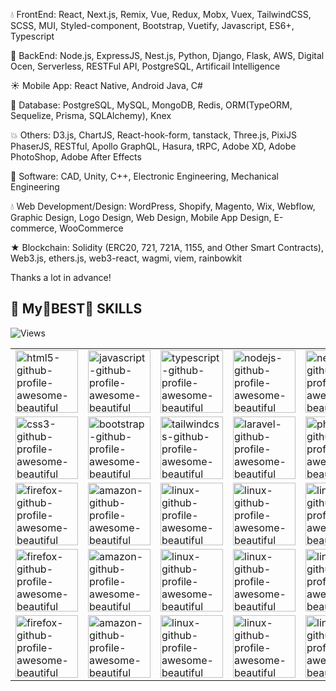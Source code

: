 
💧 FrontEnd: React, Next.js, Remix, Vue, Redux, Mobx,  Vuex, TailwindCSS, SCSS, MUI, Styled-component, Bootstrap,  Vuetify, Javascript, ES6+, Typescript

🔸 BackEnd: Node.js, ExpressJS, Nest.js, Python, Django, Flask, AWS, Digital Ocen, Serverless, RESTFul API, PostgreSQL, Artificail Intelligence

☀️ Mobile App: React Native, Android Java, C#

🚀 Database: PostgreSQL, MySQL, MongoDB, Redis, ORM(TypeORM, Sequelize, Prisma, SQLAlchemy), Knex

💥 Others: D3.js, ChartJS, React-hook-form, tanstack, Three.js, PixiJS PhaserJS, RESTful, Apollo GraphQL, Hasura, tRPC, Adobe XD, Adobe PhotoShop, Adobe After Effects

🚀 Software: CAD, Unity, C++, Electronic Engineering, Mechanical Engineering

💧 Web Development/Design: WordPress, Shopify, Magento, Wix, Webflow, Graphic Design, Logo Design, Web Design, Mobile App Design, E-commerce, WooCommerce

★ Blockchain: Solidity (ERC20, 721, 721A, 1155, and Other Smart Contracts), Web3.js, ethers.js, web3-react, wagmi, viem, rainbowkit

Thanks a lot in advance! 


## 💫 My🌟BEST🌟 SKILLS
![Views](https://komarev.com/ghpvc/?username=winnerdev2012&label=views&color=blue&style=flat)
<p align="center">
    <table>
        <tr>
            <td><img src="https://img.icons8.com/color/344/html-5.png" alt="html5-github-profile-awesome-beautiful" width="100"/></td>
            <td><img src="https://www.vectorlogo.zone/logos/javascript/javascript-icon.svg" alt="javascript-github-profile-awesome-beautiful" width="100"/></td>
            <td><img src="https://www.vectorlogo.zone/logos/typescriptlang/typescriptlang-icon.svg" alt="typescript-github-profile-awesome-beautiful" width="100"/></td>
            <td><img src="https://www.vectorlogo.zone/logos/nodejs/nodejs-icon.svg" alt="nodejs-github-profile-awesome-beautiful" width="100"/></td>
            <td><img src="https://www.vectorlogo.zone/logos/nestjs/nestjs-icon.svg" alt="nestjs-github-profile-awesome-beautiful" width="100"/></td>
            <td><img src="https://www.vectorlogo.zone/logos/expressjs/expressjs-icon.svg" alt="expressjs-github-profile-awesome-beautiful" width="100"/></td>
            <td><img src="https://www.vectorlogo.zone/logos/reactjs/reactjs-icon.svg" alt="reactjs-github-profile-awesome-beautiful" width="100"/></td>
            <td><img src="https://mdbcdn.b-cdn.net/wp-content/themes/mdbootstrap4/content/en/_mdb5/_assets/img/icons/angular.png" alt="angular-github-profile-awesome-beautiful" width="100" style="visibility: visible;"></td>
            <td><img src="https://mdbcdn.b-cdn.net/wp-content/themes/mdbootstrap4/content/en/_mdb5/_assets/img/icons/vue.png" alt="vue-github-profile-awesome-beautiful" width="100" style="visibility: visible;"></td>
            <td><img src="https://www.vectorlogo.zone/logos/nuxtjs/nuxtjs-icon.svg" alt="nuxtjs-github-profile-awesome-beautiful" width="100" style="visibility: visible;"></td>
            <td><img src="https://www.theconsolelogs.com/react/redux.svg" alt="redux-github-profile-awesome-beautiful" width="100"/></td>
            <td><img src="https://www.vectorlogo.zone/logos/graphql/graphql-icon.svg" alt="graphql-github-profile-awesome-beautiful" width="100"/></td>
            <td><img src="https://www.vectorlogo.zone/logos/apollographql/apollographql-icon.svg" alt="apollographql-github-profile-awesome-beautiful" width="100"/></td>
            <td><img src="https://www.vectorlogo.zone/logos/python/python-icon.svg" alt="python-github-profile-awesome-beautiful" width="100"/></td>
        </tr>
        <tr>
            <td><img src="https://img.icons8.com/color/344/css3.png" alt="css3-github-profile-awesome-beautiful" width="100"/></td>
            <td><img src="https://mdbcdn.b-cdn.net/wp-content/themes/mdbootstrap4/content/en/_mdb5/_assets/img/icons/bootstrap.png" alt="bootstrap-github-profile-awesome-beautiful" width="100" style="visibility: visible;"/></td>
            <td><img src="https://www.vectorlogo.zone/logos/tailwindcss/tailwindcss-icon.svg" alt="tailwindcss-github-profile-awesome-beautiful" width="100"/></td>
            <td><img src="https://www.vectorlogo.zone/logos/laravel/laravel-icon.svg" alt="laravel-github-profile-awesome-beautiful" width="100" style="visibility: visible;"/></td>
            <td><img src="https://www.vectorlogo.zone/logos/php/php-icon.svg" alt="php-github-profile-awesome-beautiful" width="100" style="visibility: visible;"/></td>
            <td><img src="https://www.vectorlogo.zone/logos/mochajs/mochajs-icon.svg" alt="aws-github-profile-awesome-beautiful" width="100"/></td>
            <td><img src="https://www.vectorlogo.zone/logos/docker/docker-icon.svg" alt="docker-github-profile-awesome-beautiful" width="100"/></td>
            <td><img src="https://www.vectorlogo.zone/logos/git-scm/git-scm-icon.svg" alt="eslint-github-profile-awesome-beautiful" width="100"/></td>
            <td><img src="https://www.vectorlogo.zone/logos/mongodb/mongodb-icon.svg" alt="mongodb-github-profile-awesome-beautiful" width="100" style="visibility: visible;"/></td>
            <td><img src="https://www.vectorlogo.zone/logos/postgresql/postgresql-icon.svg" alt="postgresql-github-profile-awesome-beautiful" width="100" style="visibility: visible;"/></td>
            <td><img src="https://www.vectorlogo.zone/logos/mysql/mysql-icon.svg" alt="mysql-github-profile-awesome-beautiful" width="100" style="visibility: visible;"/></td>
            <td><img src="https://www.vectorlogo.zone/logos/amazon/amazon-tile.svg" alt="amazon-github-profile-awesome-beautiful" width="100" style="visibility: visible;"/></td>
            <td><img src="https://www.vectorlogo.zone/logos/visualstudio_code/visualstudio_code-icon.svg" alt="visualstudio_code-github-profile-awesome-beautiful" width="100" style="visibility: visible;"/></td>
            <td><img src="https://www.vectorlogo.zone/logos/google/google-icon.svg" alt="google-github-profile-awesome-beautiful" width="100" style="visibility: visible;"/></td>
        </tr>
        <tr>
            <td><img src="https://www.vectorlogo.zone/logos/firefox/firefox-icon.svg" alt="firefox-github-profile-awesome-beautiful" width="100" style="visibility: visible;"/></td>
            <td><img src="https://www.vectorlogo.zone/logos/firebase/firebase-icon.svg" alt="amazon-github-profile-awesome-beautiful" width="100" style="visibility: visible;"/></td>
            <td><img src="https://www.vectorlogo.zone/logos/linux/linux-icon.svg" alt="linux-github-profile-awesome-beautiful" width="100"/></td>
            <td><img src="https://www.vectorlogo.zone/logos/jquery/jquery-icon.svg" alt="linux-github-profile-awesome-beautiful" width="100"/></td>
            <td><img src="https://www.vectorlogo.zone/logos/sass-lang/sass-lang-icon.svg" alt="linux-github-profile-awesome-beautiful" width="100"/></td>
            <td><img src="https://www.vectorlogo.zone/logos/bitcoin/bitcoin-icon.svg" alt="linux-github-profile-awesome-beautiful" width="100"/></td>
            <td><img src="https://www.vectorlogo.zone/logos/android/android-icon.svg" alt="linux-github-profile-awesome-beautiful" width="100"/></td>
            <td><img src="https://www.vectorlogo.zone/logos/deepl/deepl-icon.svg" alt="linux-github-profile-awesome-beautiful" width="100"/></td>
            <td><img src="https://www.vectorlogo.zone/logos/discord/discord-icon.svg" alt="linux-github-profile-awesome-beautiful" width="100"/></td>
            <td><img src="https://www.vectorlogo.zone/logos/drupal/drupal-icon.svg" alt="linux-github-profile-awesome-beautiful" width="100"/></td>
            <td><img src="https://www.vectorlogo.zone/logos/ethereum/ethereum-icon.svg" alt="linux-github-profile-awesome-beautiful" width="100"/></td>
            <td><img src="https://www.vectorlogo.zone/logos/eslint/eslint-icon.svg" alt="linux-github-profile-awesome-beautiful" width="100"/></td>
            <td><img src="https://www.vectorlogo.zone/logos/messenger/messenger-icon.svg" alt="linux-github-profile-awesome-beautiful" width="100"/></td>
            <td><img src="https://www.vectorlogo.zone/logos/figma/figma-icon.svg" alt="linux-github-profile-awesome-beautiful" width="100"/></td>
        </tr>
        <tr>
            <td><img src="https://www.vectorlogo.zone/logos/flutterio/flutterio-icon.svg" alt="firefox-github-profile-awesome-beautiful" width="100" style="visibility: visible;"/></td>
            <td><img src="https://www.vectorlogo.zone/logos/pocoo_flask/pocoo_flask-icon.svg" alt="amazon-github-profile-awesome-beautiful" width="100" style="visibility: visible;"/></td>
            <td><img src="https://www.vectorlogo.zone/logos/typescriptlang/typescriptlang-icon.svg" alt="linux-github-profile-awesome-beautiful" width="100"/></td>
            <td><img src="https://www.vectorlogo.zone/logos/gatsbyjs/gatsbyjs-icon.svg" alt="linux-github-profile-awesome-beautiful" width="100"/></td>
            <td><img src="https://www.vectorlogo.zone/logos/git-scm/git-scm-icon.svg" alt="linux-github-profile-awesome-beautiful" width="100"/></td>
            <td><img src="https://www.vectorlogo.zone/logos/google_analytics/google_analytics-icon.svg" alt="linux-github-profile-awesome-beautiful" width="100"/></td>
            <td><img src="https://www.vectorlogo.zone/logos/java/java-icon.svg" alt="linux-github-profile-awesome-beautiful" width="100"/></td>
            <td><img src="https://www.vectorlogo.zone/logos/socketio/socketio-icon.svg" alt="linux-github-profile-awesome-beautiful" width="100"/></td>
            <td><img src="https://www.vectorlogo.zone/logos/nginx/nginx-icon.svg" alt="linux-github-profile-awesome-beautiful" width="100"/></td>
            <td><img src="https://www.vectorlogo.zone/logos/numpy/numpy-icon.svg" alt="linux-github-profile-awesome-beautiful" width="100"/></td>
            <td><img src="https://www.vectorlogo.zone/logos/npmjs/npmjs-icon.svg" alt="linux-github-profile-awesome-beautiful" width="100"/></td>
            <td><img src="https://www.vectorlogo.zone/logos/paypal/paypal-icon.svg" alt="linux-github-profile-awesome-beautiful" width="100"/></td>
            <td><img src="https://www.vectorlogo.zone/logos/microsoft_powerbi/microsoft_powerbi-icon.svg" alt="linux-github-profile-awesome-beautiful" width="100"/></td>
            <td><img src="https://www.vectorlogo.zone/logos/qtio/qtio-icon.svg" alt="linux-github-profile-awesome-beautiful" width="100"/></td>
        </tr>
        <tr>
            <td><img src="https://www.vectorlogo.zone/logos/redis/redis-icon.svg" alt="firefox-github-profile-awesome-beautiful" width="100" style="visibility: visible;"/></td>
            <td><img src="https://www.vectorlogo.zone/logos/shopify/shopify-icon.svg" alt="amazon-github-profile-awesome-beautiful" width="100" style="visibility: visible;"/></td>
            <td><img src="https://www.vectorlogo.zone/logos/wordpress/wordpress-icon.svg" alt="linux-github-profile-awesome-beautiful" width="100"/></td>
            <td><img src="https://www.vectorlogo.zone/logos/zoomus/zoomus-icon.svg" alt="linux-github-profile-awesome-beautiful" width="100"/></td>
            <td><img src="https://www.vectorlogo.zone/logos/whatsapp/whatsapp-icon.svg" alt="linux-github-profile-awesome-beautiful" width="100"/></td>
            <td><img src="https://www.vectorlogo.zone/logos/upwork/upwork-icon.svg" alt="linux-github-profile-awesome-beautiful" width="100"/></td>
            <td><img src="https://www.vectorlogo.zone/logos/slack/slack-icon.svg" alt="linux-github-profile-awesome-beautiful" width="100"/></td>
            <td><img src="https://www.vectorlogo.zone/logos/linkedin/linkedin-icon.svg" alt="linux-github-profile-awesome-beautiful" width="100"/></td>
            <td><img src="https://www.vectorlogo.zone/logos/freelancer/freelancer-icon.svg" alt="linux-github-profile-awesome-beautiful" width="100"/></td>
        </tr>
    </table>
</p>

